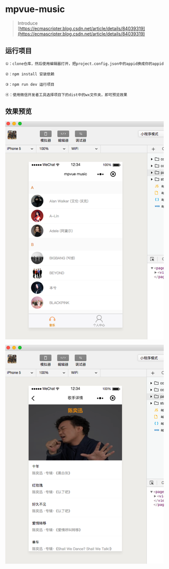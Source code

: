 # mpvue-music
> Introduce
[https://ecmascripter.blog.csdn.net/article/details/84039319](https://ecmascripter.blog.csdn.net/article/details/84039319)

## 运行项目
```
①：clone仓库，然后使用编辑器打开，把project.config.json中的appid换成你的appid

②：npm install 安装依赖

③：npm run dev 运行项目

④：使用微信开发者工具选择项目下的dist中的wx文件夹，即可预览效果
```

## 效果预览
![Image text](https://github.com/XieTongXue/github-img/blob/master/mpvue-music/singer.png)

![Image text](https://github.com/XieTongXue/github-img/blob/master/mpvue-music/singer-detail.png)
